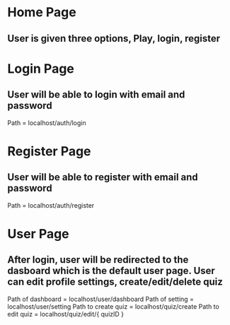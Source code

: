 # Home Page

## User is given three options, Play, login, register

# Login Page

## User will be able to login with email and password

Path = localhost/auth/login

# Register Page

## User will be able to register with email and password

Path = localhost/auth/register

# User Page

## After login, user will be redirected to the dasboard which is the default user page. User can edit profile settings, create/edit/delete quiz

Path of dashboard = localhost/user/dashboard
Path of setting = localhost/user/setting
Path to create quiz = localhost/quiz/create
Path to edit quiz = localhost/quiz/edit/{ quizID }
